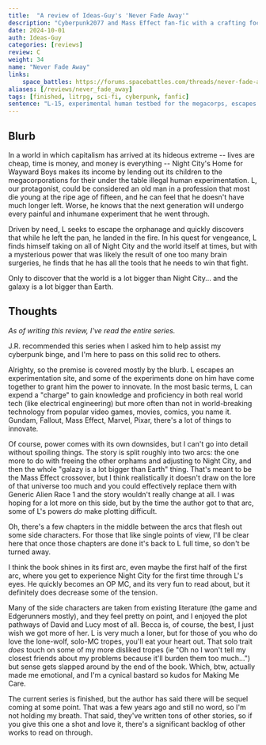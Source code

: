 ```yaml
---
title:  "A review of Ideas-Guy's 'Never Fade Away'"
description: "Cyberpunk2077 and Mass Effect fan-fic with a crafting focused MC."
date: 2024-10-01
auth: Ideas-Guy
categories: [reviews]
review: C
weight: 34
name: "Never Fade Away"
links:
    space_battles: https://forums.spacebattles.com/threads/never-fade-away-cyberpunk-edgerunners-mass-effect-inspired-inventor-complete.1050460/
aliases: [/reviews/never_fade_away]
tags: [finished, litrpg, sci-fi, cyberpunk, fanfic]
sentence: "L-15, experimental human testbed for the megacorps, escapes his orphanage of hell. He'll need to grow stronger to return and free the other children."
---
```




## Blurb

In a world in which capitalism has arrived at its hideous extreme -- lives are cheap, time is money, and money is everything -- Night City's Home for Wayward Boys makes its income by lending out its children to the megacorporations for their under the table illegal human experimentation. L, our protagonist, could be considered an old man in a profession that most die young at the ripe age of fifteen, and he can feel that he doesn't have much longer left. Worse, he knows that the next generation will undergo every painful and inhumane experiment that he went through.

Driven by need, L seeks to escape the orphanage and quickly discovers that while he left the pan, he landed in the fire. In his quest for vengeance, L finds himself taking on all of Night City and the world itself at times, but with a mysterious power that was likely the result of one too many brain surgeries, he finds that he has all the tools that he needs to win that fight.

Only to discover that the world is a lot bigger than Night City... and the galaxy is a lot bigger than Earth.

## Thoughts

*As of writing this review, I've read the entire series.*

J.R. recommended this series when I asked him to help assist my cyberpunk binge, and I'm here to pass on this solid rec to others.

Alrighty, so the premise is covered mostly by the blurb. L escapes an experimentation site, and some of the experiments done on him have come together to grant him the power to innovate. In the most basic terms, L can expend a "charge" to gain knowledge and proficiency in both real world tech (like electrical engineering) but more often than not in world-breaking technology from popular video games, movies, comics, you name it. Gundam, Fallout, Mass Effect, Marvel, Pixar, there's a lot of things to innovate.

Of course, power comes with its own downsides, but I can't go into detail without spoiling things. The story is split roughly into two arcs: the one more to do with freeing the other orphams and adjusting to Night City, and then the whole "galazy is a lot bigger than Earth" thing. That's meant to be the Mass Effect crossover, but I think realistically it doesn't draw on the lore of that universe too much and you could effectively replace them with Generic Alien Race 1 and the story wouldn't really change at all. I was hoping for a lot more on this side, but by the time the author got to that arc, some of L's powers *do* make plotting difficult.

Oh, there's a few chapters in the middle between the arcs that flesh out some side characters. For those that like single points of view, I'll be clear here that once those chapters are done it's back to L full time, so don't be turned away.

I think the book shines in its first arc, even maybe the first half of the first arc, where you get to experience Night City for the first time through L's eyes. He quickly becomes an OP MC, and its very fun to read about, but it definitely does decrease some of the tension.

Many of the side characters are taken from existing literature (the game and Edgerunners mostly), and they feel pretty on point, and I enjoyed the plot pathways of David and Lucy most of all. Becca is, of course, the best, I just wish we got more of her. L is very much a loner, but for those of you who do love the lone-wolf, solo-MC tropes, you'll eat your heart out. That solo trait *does* touch on some of my more disliked tropes (ie "Oh no I won't tell my closest friends about my problems because it'll burden them too much...") but sense gets slapped around by the end of the book. Which, btw, actually made me emotional, and I'm a cynical bastard so kudos for Making Me Care.

The current series is finished, but the author has said there will be sequel coming at some point. That was a few years ago and still no word, so I'm not holding my breath. That said, they've written tons of other stories, so if you give this one a shot and love it, there's a significant backlog of other works to read on through.

